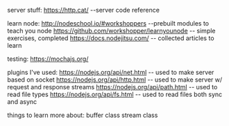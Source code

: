 server stuff:
https://http.cat/       --server code reference
  
learn node:
http://nodeschool.io/#workshoppers    --prebuilt modules to teach you node
https://github.com/workshopper/learnyounode -- simple exercises, completed
https://docs.nodejitsu.com/ -- collected articles to learn


testing:
https://mochajs.org/

plugins I've used:
  https://nodejs.org/api/net.html -- used to make server based on socket
  https://nodejs.org/api/http.html -- used to make server w/ request and response streams
  https://nodejs.org/api/path.html -- used to read file types
  https://nodejs.org/api/fs.html -- used to read files both sync and async
  

things to learn more about:
  buffer class
  stream class

